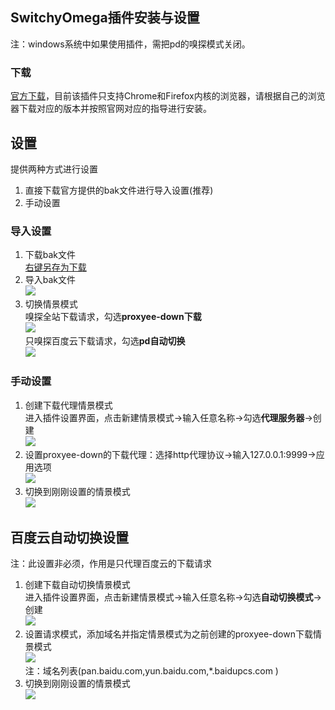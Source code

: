 ## SwitchyOmega插件安装与设置
  注：windows系统中如果使用插件，需把pd的嗅探模式关闭。
### 下载
[官方下载](https://www.switchyomega.com/download.html)，目前该插件只支持Chrome和Firefox内核的浏览器，请根据自己的浏览器下载对应的版本并按照官网对应的指导进行安装。
## 设置
提供两种方式进行设置  
1. 直接下载官方提供的bak文件进行导入设置(推荐)
2. 手动设置
### 导入设置
1. 下载bak文件  
[右键另存为下载](https://github.com/monkeyWie/proxyee-down/raw/master/.guide/common/switchy/proxyee-down-switchy.bak)  
2. 导入bak文件  
![](https://github.com/monkeyWie/proxyee-down/raw/master/.guide/common/switchy/imgs/2-1-2.png)  
3. 切换情景模式  
嗅探全站下载请求，勾选**proxyee-down下载**  
![](https://github.com/monkeyWie/proxyee-down/raw/master/.guide/common/switchy/imgs/2-2-3.png)   
只嗅探百度云下载请求，勾选**pd自动切换**  
![](https://github.com/monkeyWie/proxyee-down/raw/master/.guide/common/switchy/imgs/3-3.png) 
### 手动设置
1. 创建下载代理情景模式  
进入插件设置界面，点击新建情景模式->输入任意名称->勾选**代理服务器**->创建  
![](https://github.com/monkeyWie/proxyee-down/raw/master/.guide/common/switchy/imgs/2-2-1.png)  
2. 设置proxyee-down的下载代理：选择http代理协议->输入127.0.0.1:9999->应用选项  
![](https://github.com/monkeyWie/proxyee-down/raw/master/.guide/common/switchy/imgs/2-2-2.png)  
3. 切换到刚刚设置的情景模式  
![](https://github.com/monkeyWie/proxyee-down/raw/master/.guide/common/switchy/imgs/2-2-3.png)  

## 百度云自动切换设置
  注：此设置非必须，作用是只代理百度云的下载请求  
1. 创建下载自动切换情景模式  
进入插件设置界面，点击新建情景模式->输入任意名称->勾选**自动切换模式**->创建  
![](https://github.com/monkeyWie/proxyee-down/raw/master/.guide/common/switchy/imgs/3-1.png)  
2. 设置请求模式，添加域名并指定情景模式为之前创建的proxyee-down下载情景模式  
![](https://github.com/monkeyWie/proxyee-down/raw/master/.guide/common/switchy/imgs/3-2.png)  
  注：域名列表(pan.baidu.com,yun.baidu.com,*.baidupcs.com  )
3. 切换到刚刚设置的情景模式  
![](https://github.com/monkeyWie/proxyee-down/raw/master/.guide/common/switchy/imgs/3-3.png)  
